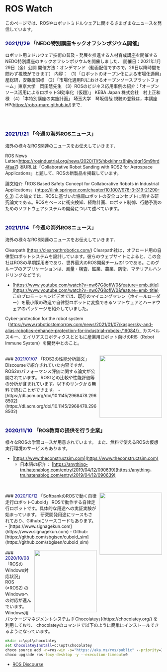 # ROS Watch

このページでは、ROSやロボットミドルウェアに関するさまざまなニュースを発信しています。


### <span style="color:navy;">2021/1/29</span> 「NEDO特別講座キックオフシンポジウム開催」
ロボット用ミドルウェア技術の普及・発展を推進する人材育成講座を開催するNEDO特別講座のキックオフシンポジウムを開催しました．
開催日：2021年1月29日（金）公開
開催方法：オンデマンド（動画配信ですので，29日以降時間を問わず視聴ができます）
内容：
（1）「ロボットのオープン化による市場化適用」　産総研，安藤慶昭様
（2）「市場化適用PJにおけるオープンソースプラットフォーム」東京大学　岡田慧先生
（3）ROSのビジネス応用事例の紹介：「オープンソース活用によるロボットSI効率化（仮題）」 KEBA Japan 株式会社　村上正和様
（4）「本特別講座の実施計画」 埼玉大学　琴坂信哉
視聴の登録は，本講座HP(https://robo-marc.github.io/)まで．

<br/>
<br/>


### <span style="color:navy;">2021/1/21</span> 「今週の海外ROSニュース」
海外の様々なROS関連のニュースをお伝えしていきます．

ROS News Letter(https://rosindustrial.org/news/2020/11/5/hbxkihnrz8hjiwidgr16m9hrd4faa7)
本URLは「Collaborative Robot Sanding with ROS2 for Aerospace Applications」と題して、ROSの新製品を掲載しています。

論文紹介「ROS Based Safety Concept for Collaborative Robots in Industrial Applications」(https://link.springer.com/chapter/10.1007/978-3-319-21290-6_3)
この論文では、ROSに基づいた協調ロボットの安全コンセプトに関する研究論文である。ROSをベースに衝突検知、経路計画、ロボット制御、行動予測のためのソフトウェアシステムの開発について述べています。
<br/>
<br/>

### <span style="color:navy;">2021/1/14</span> 「今週の海外ROSニュース」
海外の様々なROS関連のニュースをお伝えしていきます．

Clearpath (https://clearpathrobotics.com/)
Clearpath社は，オフロード用の自律型ロボットシステムを設計しています。彼らのウェブサイトによると、この会社はROSの早期採用者であり、世界最大のROS開発チームの1つである。このグループのアプリケーションは、測量・検査、鉱業、農業、防衛、マテリアルハンドリングなどです。
- [https://www.youtube.com/watch?v=nw67G8oflW0&feature=emb_title](https://www.youtube.com/watch?v=nw67G8oflW0&feature=emb_title)
このプロモーションビデオでは、既存のマイニングマシン（ホイールローダー）を最小限の改造で自律型ロボットに変換できるソフトウェアとハードウェアのパッケージを紹介していました。

Cyber-protection for the robot system（https://www.roboticstomorrow.com/news/2021/01/07/kaspersky-and-alias-robotics-enhance-protection-for-industrial-robots-/16084/）
カスペルスキー、エイリアスロボティクスとともに産業用ロボット向けのRIS（Robot Immune System）を開発中とのこと。
<br/>
<br/>

<img src="https://d3i71xaburhd42.cloudfront.net/8ea66e5c80705b09957caf2cf78b8041e7362a44/6-Figure7-1.png" width="200" style="float:right;margin-left:10px;margin-bottom:10px">
### <span style="color:navy;">2021/01/07</span> 「ROS2の性能分析論文」
Discourseで紹介されていた内容ですが、ROS2のパフォーマンス評価に関する論文が公開されています。
ROS1との比較や性能評価等の分析が含まれています。以下のリンクから無料で読むことができます。
- [https://dl.acm.org/doi/10.1145/2968478.2968502](https://dl.acm.org/doi/10.1145/2968478.2968502)

<br/>
<br/>

### <span style="color:navy;">2020/11/10</span> 「ROS教育の提供を行う企業」

様々なROSの学習コースが用意されています。
また、無料で使えるROSの仮想実行環境のサービスもあります。
- [https://www.theconstructsim.com](https://www.theconstructsim.com)
  - 日本語の紹介： [https://anything-tm.hatenablog.com/entry/2019/04/12/090639](https://anything-tm.hatenablog.com/entry/2019/04/12/090639)

<br/>
<br/>

<img src="https://static.wixstatic.com/media/189b89_e726f7cc107a4f8f95166f01434b5014f000.jpg/v1/fill/w_529,h_480,al_br,q_80,usm_0.33_1.00_0.00/189b89_e726f7cc107a4f8f95166f01434b5014f000.webp" width="200" style="float:right;margin-left:10px;margin-bottom:10px">
### <span style="color:navy;">2020/10/12</span> 「SoftbankのROSで動く自律走行ロボットCuboid」
ROSで動作する自律走行ロボットです。具体的な用途への実証実験が始まっています。
研究開発用途にリースもされており、Githubにソースコードもあります。
- [https://www.signagekun.com](https://www.signagekun.com)
  - Github: [https://github.com/sbgisen/cuboid_sim](https://github.com/sbgisen/cuboid_sim)

<br/>
<br/>

<img src="https://chocolatey.org/content/images/icon_slogan.png" width="200" style="float:right;margin-left:10px;margin-bottom:10px">
### <span style="color:navy;">2020/10/08</span> 「ROSのWindows対応状況」
ROS (≠ROS2) のWindowsへの対応が進んでいます。
Windows用パッケージマネジメントシステム [「Chocolatey」](https://chocolatey.org/) を利用しており、
chocolateyのコマンドで以下のように簡単にインストールできるようになっています。

```bat
mkdir c:\opt\chocolatey
set ChocolateyInstall=c:\opt\chocolatey
choco source add -n=ros-win -s="https://aka.ms/ros/public" --priority=1
choco upgrade ros-foxy-desktop -y --execution-timeout=0
```
- [ROS Discourse](https://discourse.ros.org/t/ros-on-windows-foxy-release-v20200912-0-0-2009161641/16436)


